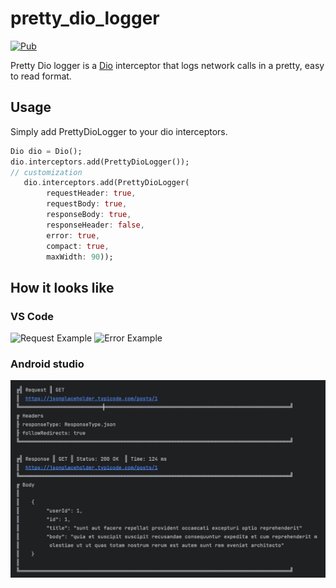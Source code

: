 # pretty_dio_logger

[![Pub](https://img.shields.io/pub/v/pretty_diox_logger.svg)](https://pub.dev/packages/pretty_diox_logger)

Pretty Dio logger is a [Dio](https://pub.dev/packages/diox) interceptor that logs network calls in a pretty, easy to read format.


## Usage

Simply add PrettyDioLogger to your dio interceptors.

```Dart
Dio dio = Dio();
dio.interceptors.add(PrettyDioLogger());
// customization
   dio.interceptors.add(PrettyDioLogger(
        requestHeader: true,
        requestBody: true,
        responseBody: true,
        responseHeader: false,
        error: true,
        compact: true,
        maxWidth: 90));
```

## How it looks like

### VS Code

![Request Example](https://github.com/Milad-Akarie/pretty_dio_logger/blob/master/images/request_log_vscode.png?raw=true 'Request Example')
![Error Example](https://github.com/Milad-Akarie/pretty_dio_logger/blob/master/images/error_log_vscode.png?raw=true 'Error Example')

### Android studio

![Response Example](https://github.com/Milad-Akarie/pretty_dio_logger/blob/master/images/response_log_android_studio.png?raw=true 'Response Example')
